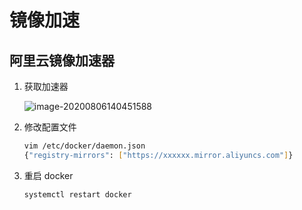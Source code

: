 # 镜像加速



## 阿里云镜像加速器

1. 获取加速器

   ![image-20200806140451588](https://gitee.com/PeterWangYong/blog-image/raw/master/images/image-20200806140451588.png)

2. 修改配置文件

   ```bash
   vim /etc/docker/daemon.json
   {"registry-mirrors": ["https://xxxxxx.mirror.aliyuncs.com"]}
   ```

3. 重启 docker

   ```bash
   systemctl restart docker
   ```

   